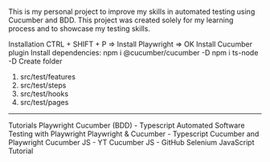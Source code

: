 This is my personal project to improve my skills in automated testing using Cucumber and BDD. This project was created solely for my learning process and to showcase my testing skills.

Installation
CTRL + SHIFT + P => Install Playwright => OK
Install Cucumber plugin
Install dependencies:
npm i @cucumber/cucumber -D
npm i ts-node -D
Create folder 
1. src/test/features
2. src/test/steps
3. src/test/hooks
4. src/test/pages

--------------------------------------------------
Tutorials
Playwright Cucumber (BDD) - Typescript
Automated Software Testing with Playwright
Playwright & Cucumber - Typescript
Cucumber and Playwright
Cucumber JS - YT
Cucumber JS - GitHub
Selenium JavaScript Tutorial
